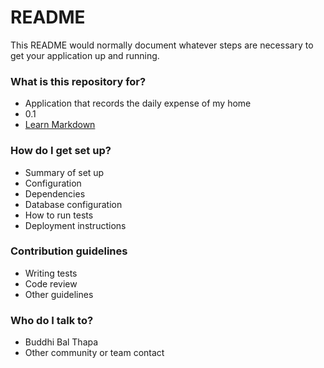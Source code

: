 # README #

This README would normally document whatever steps are necessary to get your application up and running.

### What is this repository for? ###

* Application that records the daily expense of my home
* 0.1
* [Learn Markdown](https://bitbucket.org/tutorials/markdowndemo)

### How do I get set up? ###

* Summary of set up
* Configuration
* Dependencies
* Database configuration
* How to run tests
* Deployment instructions

### Contribution guidelines ###

* Writing tests
* Code review
* Other guidelines

### Who do I talk to? ###

* Buddhi Bal Thapa
* Other community or team contact